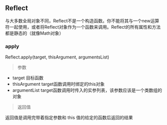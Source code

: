 ## Reflect

与大多数全局对象不同，Reflect不是一个构造函数。你不能将其与一个new运算符一起使用，或者将Reflect对象作为一个函数来调用。Reflect的所有属性和方法都是静态的（就像Math对象）

### apply

Reflect.apply(target, thisArgument, argumentsList)

> 参数

- target
    目标函数
- thisArgument
    target函数调用时绑定的this对象
- argumentList
    target函数调用时传入的实参列表，该参数应该是一个类数组的对象

> 返回值

返回值是调用完带着指定参数和 this 值的给定的函数后返回的结果